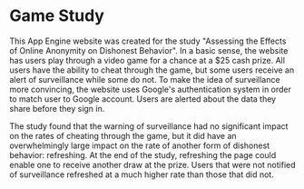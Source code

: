 # Game Study

This App Engine website was created for the study "Assessing the Effects of Online Anonymity on Dishonest Behavior". 
In a basic sense, the website has users play through a video game for a chance at a $25 cash prize. All users have the ability to cheat through the game, but some users receive an alert of surveillance while some do not. To make the idea of surveillance more convincing, the website uses Google's authentication system in order to match user to Google account. Users are alerted about the data they share before they sign in. 

The study found that the warning of surveillance had no significant impact on the rates of cheating through the game, but it did have an overwhelmingly large impact on the rate of another form of dishonest behavior: refreshing. At the end of the study, refreshing the page could enable one to receive another draw at the prize. Users that were not notified of surveillance refreshed at a much higher rate than those that did not.
